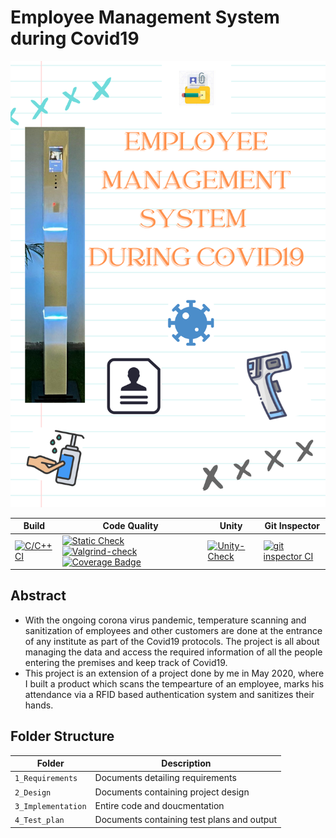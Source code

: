 # Employee Management System during Covid19

![Poster](https://github.com/somyagupta-2910/LTTS_MiniProject_256203/blob/main/1_Requirements/Project_Poster.png)

Build | Code Quality | Unity | Git Inspector
|---------|------------|-----------|----------------
[![C/C++ CI](https://github.com/somyagupta-2910/LTTS_MiniProject_256203/actions/workflows/c-cpp.yml/badge.svg)](https://github.com/somyagupta-2910/LTTS_MiniProject_256203/actions/workflows/c-cpp.yml)|[![Static Check](https://github.com/somyagupta-2910/LTTS_MiniProject_256203/actions/workflows/cppcheck.yml/badge.svg)](https://github.com/somyagupta-2910/LTTS_MiniProject_256203/actions/workflows/cppcheck.yml) [![Valgrind-check](https://github.com/somyagupta-2910/LTTS_MiniProject_256203/actions/workflows/dynamic-code-quality.yml/badge.svg)](https://github.com/somyagupta-2910/LTTS_MiniProject_256203/actions/workflows/dynamic-code-quality.yml) [![Coverage Badge](https://img.shields.io/badge/coverage-98.71%25-blue)]()  | [![Unity-Check](https://github.com/somyagupta-2910/LTTS_MiniProject_256203/actions/workflows/unity.yml/badge.svg)](https://github.com/somyagupta-2910/LTTS_MiniProject_256203/actions/workflows/unity.yml) | [![git inspector CI](https://github.com/somyagupta-2910/LTTS_MiniProject_256203/actions/workflows/gitinspector.yml/badge.svg)](https://github.com/somyagupta-2910/LTTS_MiniProject_256203/actions/workflows/gitinspector.yml)

## Abstract
 * With the ongoing corona virus pandemic, temperature scanning and sanitization of employees and other customers are done at the entrance of any institute as part of the Covid19 protocols. The project is all about managing the data and access the required information of all the people entering the premises and keep track of Covid19.
 * This project is an extension of a project done by me in May 2020, where I built a product which scans the tempearture of an employee, marks his attendance via a RFID based authentication system and sanitizes their hands.

## Folder Structure
Folder             | Description
-------------------| -----------------------------------------
`1_Requirements`   | Documents detailing requirements 
`2_Design`         | Documents containing project design
`3_Implementation` | Entire code and doucmentation
`4_Test_plan`      | Documents containing test plans and output